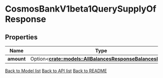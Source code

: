 # CosmosBankV1beta1QuerySupplyOfResponse

## Properties

| Name       | Type                                                                                                      | Description | Notes      |
| ---------- | --------------------------------------------------------------------------------------------------------- | ----------- | ---------- |
| **amount** | Option<[**crate::models::AllBalancesResponseBalancesInner**](AllBalances_response_balances_inner.md)> |             | [optional] |

[Back to Model list](../README.md#documentation-for-models) [Back to API list](../README.md#documentation-for-api-endpoints) [Back to README](../README.md)
